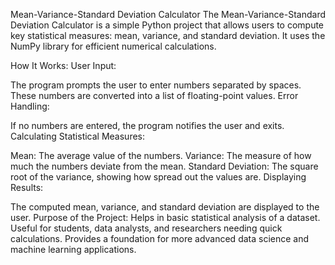 Mean-Variance-Standard Deviation Calculator
The Mean-Variance-Standard Deviation Calculator is a simple Python project that allows users to compute key statistical measures: mean, variance, and standard deviation. It uses the NumPy library for efficient numerical calculations.

How It Works:
User Input:

The program prompts the user to enter numbers separated by spaces.
These numbers are converted into a list of floating-point values.
Error Handling:

If no numbers are entered, the program notifies the user and exits.
Calculating Statistical Measures:

Mean: The average value of the numbers.
Variance: The measure of how much the numbers deviate from the mean.
Standard Deviation: The square root of the variance, showing how spread out the values are.
Displaying Results:

The computed mean, variance, and standard deviation are displayed to the user.
Purpose of the Project:
Helps in basic statistical analysis of a dataset.
Useful for students, data analysts, and researchers needing quick calculations.
Provides a foundation for more advanced data science and machine learning applications.
